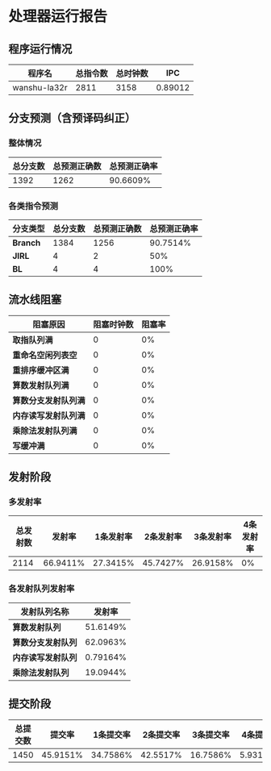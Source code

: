 # 处理器运行报告
## 程序运行情况
|程序名|总指令数|总时钟数|IPC|
|---|---|---|---|
|wanshu-la32r|2811|3158|0.89012|

## 分支预测（含预译码纠正）
### 整体情况
|总分支数|总预测正确数|总预测正确率|
|---|---|---|
|1392|1262|90.6609%|

### 各类指令预测
|分支类型|总分支数|总预测正确数|总预测正确率|
|---|---|---|---|
|**Branch**| 1384 | 1256 | 90.7514%|
|**JIRL**| 4 | 2 | 50%|
|**BL**| 4 | 4 | 100%|

## 流水线阻塞
|阻塞原因|阻塞时钟数|阻塞率|
|---|---|---|
|**取指队列满**| 0 | 0%|
|**重命名空闲列表空**|0 | 0%|
|**重排序缓冲区满**|0 | 0%|
|**算数发射队列满**|0 | 0%|
|**算数分支发射队列满**|0 | 0%|
|**内存读写发射队列满**|0 | 0%|
|**乘除法发射队列满**|0 | 0%|
|**写缓冲满**|0 | 0%|

## 发射阶段
### 多发射率
|总发射数|发射率|1条发射率|2条发射率|3条发射率|4条发射率|
|---|---|---|---|---|---|
|2114|66.9411%|27.3415%|45.7427%|26.9158%|0%|

### 各发射队列发射率
|发射队列名称|发射率|
|---|---|
|**算数发射队列**|51.6149%|
|**算数分支发射队列**|62.0963%|
|**内存读写发射队列**|0.79164%|
|**乘除法发射队列**|19.0944%|

## 提交阶段
|总提交数|提交率|1条提交率|2条提交率|3条提交率|4条提交率|
|---|---|---|---|---|---|
|1450|45.9151%|34.7586%|42.5517%|16.7586%|5.93103%|
